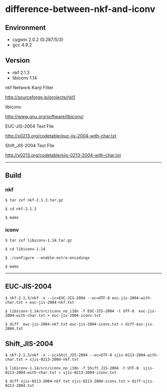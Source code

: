 # difference-between-nkf-and-iconv

## Environment

* cygwin 2.0.2 (0.287/5/3)
* gcc 4.9.2

## Version

* nkf 2.1.3
* libiconv 1.14

nkf Network Kanji Filter

http://sourceforge.jp/projects/nkf/

libiconv

http://www.gnu.org/software/libiconv/

EUC-JIS-2004 Text File

http://x0213.org/codetable/euc-jis-2004-with-char.txt

Shift_JIS-2004 Text File

http://x0213.org/codetable/sjis-0213-2004-with-char.txt

---

## Build

### nkf

    $ tar zxf nkf-2.1.3.tar.gz

    $ cd nkf-2.1.3

    $ make

### iconv

    $ tar zxf libiconv-1.14.tar.gz

    $ cd libiconv-1.14

    $ ./configure --enable-extra-encodings

    $ make

---

## EUC-JIS-2004

    $ nkf-2.1.3/nkf -x --ic=EUC-JIS-2004 --oc=UTF-8 euc-jis-2004-with-char.txt > euc-jis-2004-nkf.txt

    $ libiconv-1.14/src/iconv_no_i18n -f EUC-JIS-2004 -t UTF-8  euc-jis-2004-with-char.txt > euc-jis-2004-iconv.txt
    
    $ diff  euc-jis-2004-nkf.txt euc-jis-2004-iconv.txt > diff-euc-jis-2004.txt
    
## Shift_JIS-2004

    $ nkf-2.1.3/nkf -x --ic=Shit_JIS-2004 --oc=UTF-8 sjis-0213-2004-with-char.txt > sjis-0213-2004-nkf.txt
    
    $ libiconv-1.14/src/iconv_no_i18n -f Shift_JIS-2004 -t UTF-8  sjis-0213-2004-with-char.txt > sjis-0213-2004-iconv.txt
    
    $ diff sjis-0213-2004-nkf.txt sjis-0213-2004-iconv.txt > diff-sjis-0213-2004.txt
